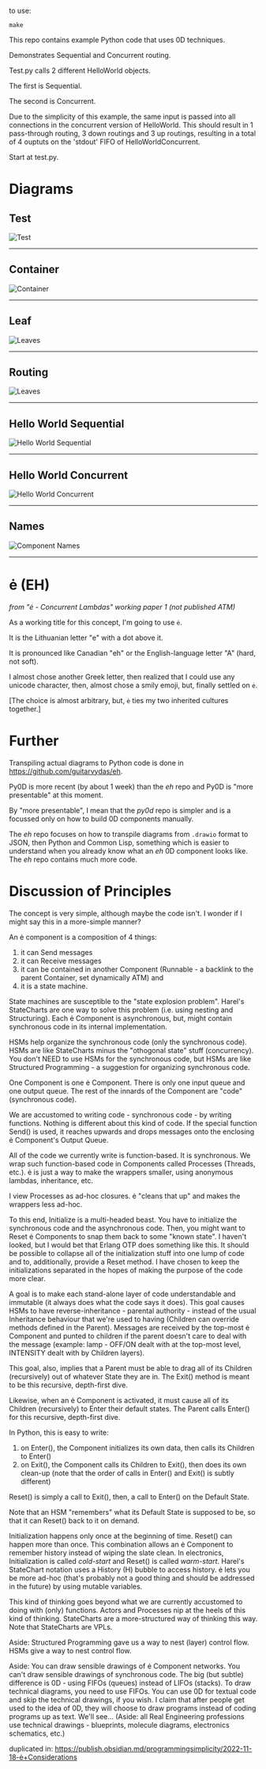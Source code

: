 to use: 
```
make
```

This repo contains example Python code that uses 0D techniques.  

Demonstrates Sequential and Concurrent routing.

Test.py calls 2 different HelloWorld objects.

The first is Sequential.

The second is Concurrent.

Due to the simplicity of this example, the same input is passed into all connections in the concurrent version of HelloWorld.  This should result in 1 pass-through routing, 3 down routings and 3 up routings, resulting in a total of 4 ouptuts on the 'stdout' FIFO of HelloWorldConcurrent.

Start at test.py.

# Diagrams
## Test
![Test](doc/test.png)

---

## Container
![Container](doc/container.png)

---

## Leaf
![Leaves](doc/leaf.png)

---
## Routing
![Leaves](doc/connection-types.png)

---

## Hello World Sequential
![Hello World Sequential](doc/sequential.png)

---

## Hello World Concurrent
![Hello World Concurrent](doc/concurrent.png)

---

## Names
![Component Names](doc/names.png)

---

# ė (EH)
*from "ė - Concurrent Lambdas" working paper 1 (not published ATM)*

As a working title for this concept, I'm going to use `ė`.

It is the Lithuanian letter "e" with a dot above it.

It is pronounced like Canadian "eh" or the English-language letter "A" (hard, not soft).

I almost chose another Greek letter, then realized that I could use any unicode character, then, almost chose a smily emoji, but, finally settled on `ė`.

[The choice is almost arbitrary, but, `ė` ties my two inherited cultures together.]

# Further
Transpiling actual diagrams to Python code is done in https://github.com/guitarvydas/eh.

Py0D is more recent (by about 1 week) than the *eh* repo and Py0D is "more presentable" at this moment.  

By "more presentable", I mean that the *py0d* repo is simpler and is a focussed only on how to build 0D components manually.  

The *eh* repo focuses on how to transpile diagrams from `.drawio` format to JSON, then Python and Common Lisp, something which is easier to understand when you already know what an *eh* 0D component looks like.  The *eh* repo contains much more code.

# Discussion of Principles
The concept is very simple, although maybe the code isn't.  I wonder if I might say this in a more-simple manner?

An ė component is a composition of 4 things: 
1. it can Send messages
2. it can Receive messages
3. it can be contained in another Component (Runnable - a backlink to the parent Container, set dynamically ATM) and
4. it is a state machine.  

State machines are susceptible to the "state explosion problem".  Harel's StateCharts are one way to solve this problem (i.e. using nesting and Structuring).  Each ė Component is asynchronous, but, might contain synchronous code in its internal implementation.  

HSMs help organize the synchronous code (only the synchronous code).  HSMs are like StateCharts minus the "othogonal state" stuff (concurrency).  You don't NEED to use HSMs for the synchronous code, but HSMs are like Structured Programming - a suggestion for organizing synchronous code.

One Component is one ė Component.  There is only one input queue and one output queue.  The rest of the innards of the Component are "code" (synchronous code).

We are accustomed to writing code - synchronous code - by writing functions.  Nothing is different about this kind of code.  If the special function Send() is used, it reaches upwards and drops messages onto the enclosing ė Component's Output Queue.

All of the code we currently write is function-based.  It is synchronous.  We wrap such function-based code in Components called Processes (Threads, etc.).  ė is just a way to make the wrappers smaller, using anonymous lambdas, inheritance, etc.  

I view Processes as ad-hoc closures. ė "cleans that up" and makes the wrappers less ad-hoc.

To this end, Initialize is a multi-headed beast.  You have to initialize the synchronous code and the asynchronous code.  Then, you might want to Reset ė Components to snap them back to some "known state".  I haven't looked, but I would bet that Erlang OTP does something like this.  It should be possible to collapse all of the initialization stuff into one lump of code and to, additionally, provide a Reset method.  I have chosen to keep the initializations separated in the hopes of making the purpose of the code more clear.

A goal is to make each stand-alone layer of code understandable and immutable (it always does what the code says it does).  This goal causes HSMs to have reverse-inheritance - parental authority - instead of the usual Inheritance behaviour that we're used to having (Children can override methods defined in the Parent).  Messages are received by the top-most ė  Component and punted to children if the parent doesn't care to deal with the message (example: lamp - OFF/ON dealt with at the top-most level, INTENSITY dealt with by Children layers).

This goal, also, implies that a Parent must be able to drag all of its Children (recursively) out of whatever State they are in.  The Exit() method is meant to be this recursive, depth-first dive.

Likewise, when an ė Component is activated, it must cause all of its Children (recursively) to Enter their default states.  The Parent calls Enter() for this recursive, depth-first dive.  

In Python, this is easy to write:
1. on Enter(), the Component initializes its own data, then calls its Children to Enter()
2. on Exit(), the Component calls its Children to Exit(), then does its own clean-up (note that the order of calls in Enter() and Exit() is subtly different)

Reset() is simply a call to Exit(), then, a call to Enter() on the Default State.

Note that an HSM "remembers" what its Default State is supposed to be, so that it can Reset() back to it on demand.

Initialization happens only once at the beginning of time.  Reset() can happen more than once.  This combination allows an ė Component to remember history instead of wiping the slate clean.  In electronics, Initialization is called *cold-start* and Reset() is called *warm-start*.  Harel's StateChart notation uses a History (H) bubble to access history.  ė lets you be more ad-hoc  (that's probably not a good thing and should be addressed in the future) by using mutable variables.

This kind of thinking goes beyond what we are currently accustomed to doing with (only) functions.  Actors and Processes nip at the heels of this kind of thinking.  StateCharts are a more-structured way of thinking this way.  Note that StateCharts are VPLs.

Aside: Structured Programming gave us a way to nest (layer) control flow.  HSMs give a way to nest control flow.

Aside: You can draw sensible drawings of ė Component networks.  You can't draw sensible drawings of synchronous code.  The big (but subtle) difference is 0D - using FIFOs (queues) instead of LIFOs (stacks).  To draw technical diagrams, you need to use FIFOs.  You can use 0D for textual code and skip the technical drawings, if you wish.  I claim that after people get used to the idea of 0D, they will choose to draw programs instead of coding programs up as text.  We'll see...  (Aside: all Real Engineering professions use technical drawings - blueprints, molecule diagrams, electronics schematics, etc.)

duplicated in: https://publish.obsidian.md/programmingsimplicity/2022-11-18-ė+Considerations
